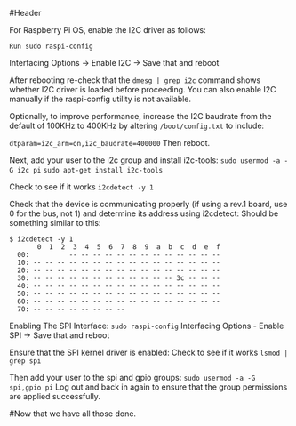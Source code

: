 #Header

For Raspberry Pi OS, enable the I2C driver as follows:
```
Run sudo raspi-config
```
 Interfacing Options -> Enable I2C -> Save that and reboot

After rebooting re-check that the `dmesg | grep i2c` command shows whether I2C driver is loaded before proceeding. You can also enable I2C manually if the raspi-config utility is not available.

Optionally, to improve performance, increase the I2C baudrate from the default of 100KHz to 400KHz by altering `/boot/config.txt` to include:

`dtparam=i2c_arm=on,i2c_baudrate=400000`
Then reboot.

Next, add your user to the i2c group and install i2c-tools:
`sudo usermod -a -G i2c pi`
`sudo apt-get install i2c-tools`

Check to see if it works
`i2cdetect -y 1`

Check that the device is communicating properly (if using a rev.1 board, use 0 for the bus, not 1) and determine its address using i2cdetect:
Should be something similar to this:
```
$ i2cdetect -y 1
       0  1  2  3  4  5  6  7  8  9  a  b  c  d  e  f
  00:          -- -- -- -- -- -- -- -- -- -- -- -- --
  10: -- -- -- -- -- -- -- -- -- -- -- -- -- -- -- --
  20: -- -- -- -- -- -- -- -- -- -- -- -- -- -- -- --
  30: -- -- -- -- -- -- -- -- -- -- -- -- 3c -- -- --
  40: -- -- -- -- -- -- -- -- -- -- -- -- -- -- -- --
  50: -- -- -- -- -- -- -- -- -- -- -- -- -- -- -- --
  60: -- -- -- -- -- -- -- -- -- -- -- -- -- -- -- --
  70: -- -- -- -- -- -- -- --
```
Enabling The SPI Interface:
`sudo raspi-config`
Interfacing Options - Enable SPI -> Save that and reboot


Ensure that the SPI kernel driver is enabled:
Check to see if it works
`lsmod | grep spi`

Then add your user to the spi and gpio groups:
`sudo usermod -a -G spi,gpio pi`
Log out and back in again to ensure that the group permissions are applied successfully.

#Now that we have all those done.

